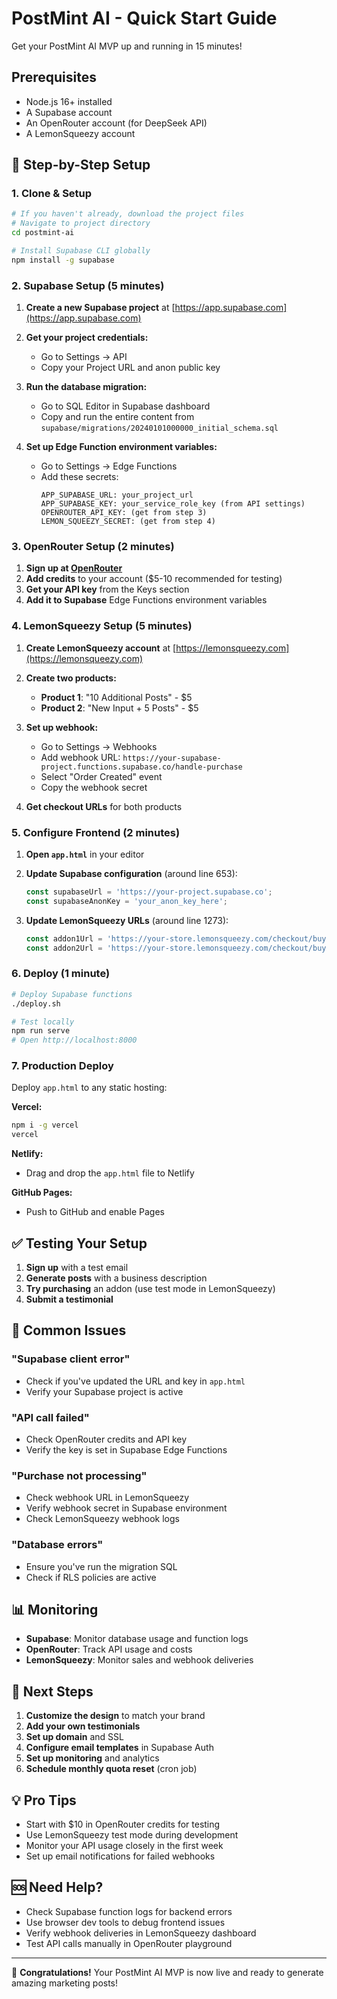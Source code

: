 # PostMint AI - Quick Start Guide

Get your PostMint AI MVP up and running in 15 minutes!

## Prerequisites

- Node.js 16+ installed
- A Supabase account
- An OpenRouter account (for DeepSeek API)
- A LemonSqueezy account

## 🚀 Step-by-Step Setup

### 1. Clone & Setup
```bash
# If you haven't already, download the project files
# Navigate to project directory
cd postmint-ai

# Install Supabase CLI globally
npm install -g supabase
```

### 2. Supabase Setup (5 minutes)

1. **Create a new Supabase project** at [https://app.supabase.com](https://app.supabase.com)

2. **Get your project credentials:**
   - Go to Settings → API
   - Copy your Project URL and anon public key

3. **Run the database migration:**
   - Go to SQL Editor in Supabase dashboard
   - Copy and run the entire content from `supabase/migrations/20240101000000_initial_schema.sql`

4. **Set up Edge Function environment variables:**
   - Go to Settings → Edge Functions
   - Add these secrets:
     ```
     APP_SUPABASE_URL: your_project_url
     APP_SUPABASE_KEY: your_service_role_key (from API settings)
     OPENROUTER_API_KEY: (get from step 3)
     LEMON_SQUEEZY_SECRET: (get from step 4)
     ```

### 3. OpenRouter Setup (2 minutes)

1. **Sign up at [OpenRouter](https://openrouter.ai/)**
2. **Add credits** to your account ($5-10 recommended for testing)
3. **Get your API key** from the Keys section
4. **Add it to Supabase** Edge Functions environment variables

### 4. LemonSqueezy Setup (5 minutes)

1. **Create LemonSqueezy account** at [https://lemonsqueezy.com](https://lemonsqueezy.com)

2. **Create two products:**
   - **Product 1**: "10 Additional Posts" - $5
   - **Product 2**: "New Input + 5 Posts" - $5

3. **Set up webhook:**
   - Go to Settings → Webhooks
   - Add webhook URL: `https://your-supabase-project.functions.supabase.co/handle-purchase`
   - Select "Order Created" event
   - Copy the webhook secret

4. **Get checkout URLs** for both products

### 5. Configure Frontend (2 minutes)

1. **Open `app.html`** in your editor

2. **Update Supabase configuration** (around line 653):
   ```javascript
   const supabaseUrl = 'https://your-project.supabase.co';
   const supabaseAnonKey = 'your_anon_key_here';
   ```

3. **Update LemonSqueezy URLs** (around line 1273):
   ```javascript
   const addon1Url = 'https://your-store.lemonsqueezy.com/checkout/buy/product-1?custom%5Buser_id%5D=';
   const addon2Url = 'https://your-store.lemonsqueezy.com/checkout/buy/product-2?custom%5Buser_id%5D=';
   ```

### 6. Deploy (1 minute)

```bash
# Deploy Supabase functions
./deploy.sh

# Test locally
npm run serve
# Open http://localhost:8000
```

### 7. Production Deploy

Deploy `app.html` to any static hosting:

**Vercel:**
```bash
npm i -g vercel
vercel
```

**Netlify:**
- Drag and drop the `app.html` file to Netlify

**GitHub Pages:**
- Push to GitHub and enable Pages

## ✅ Testing Your Setup

1. **Sign up** with a test email
2. **Generate posts** with a business description
3. **Try purchasing** an addon (use test mode in LemonSqueezy)
4. **Submit a testimonial**

## 🔧 Common Issues

### "Supabase client error"
- Check if you've updated the URL and key in `app.html`
- Verify your Supabase project is active

### "API call failed"
- Check OpenRouter credits and API key
- Verify the key is set in Supabase Edge Functions

### "Purchase not processing"
- Check webhook URL in LemonSqueezy
- Verify webhook secret in Supabase environment
- Check LemonSqueezy webhook logs

### "Database errors"
- Ensure you've run the migration SQL
- Check if RLS policies are active

## 📊 Monitoring

- **Supabase**: Monitor database usage and function logs
- **OpenRouter**: Track API usage and costs
- **LemonSqueezy**: Monitor sales and webhook deliveries

## 🎯 Next Steps

1. **Customize the design** to match your brand
2. **Add your own testimonials**
3. **Set up domain** and SSL
4. **Configure email templates** in Supabase Auth
5. **Set up monitoring** and analytics
6. **Schedule monthly quota reset** (cron job)

## 💡 Pro Tips

- Start with $10 in OpenRouter credits for testing
- Use LemonSqueezy test mode during development
- Monitor your API usage closely in the first week
- Set up email notifications for failed webhooks

## 🆘 Need Help?

- Check Supabase function logs for backend errors
- Use browser dev tools to debug frontend issues
- Verify webhook deliveries in LemonSqueezy dashboard
- Test API calls manually in OpenRouter playground

---

🎉 **Congratulations!** Your PostMint AI MVP is now live and ready to generate amazing marketing posts!